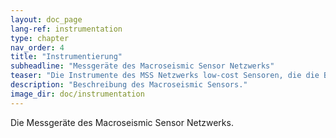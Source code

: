 ```yaml
---
layout: doc_page
lang-ref: instrumentation
type: chapter
nav_order: 4
title: "Instrumentierung"
subheadline: "Messgeräte des Macroseismic Sensor Netzwerks"
teaser: "Die Instrumente des MSS Netzwerks low-cost Sensoren, die die Bodengeschwindigkeit messen. Die Geräte basieren auf einem RaspberryPi Single Board Computer und übertragen die Daten in annähernd Echtzeit über das Internet."
description: "Beschreibung des Macroseismic Sensors."
image_dir: doc/instrumentation
---
```

Die Messgeräte des Macroseismic Sensor Netzwerks.

